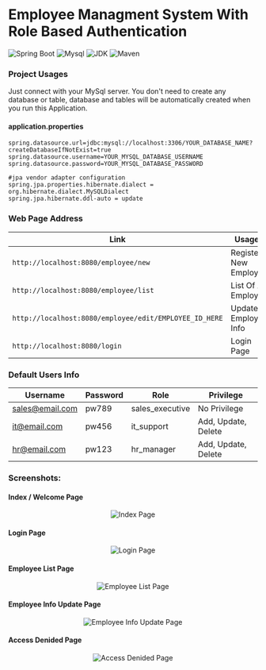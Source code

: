 # Employee Managment System With Role Based Authentication
![Spring Boot](https://img.shields.io/badge/Spring%20Boot-3.1.0-brightgreen.svg)
![Mysql](https://img.shields.io/badge/Mysql-8.2.4-blue.svg)
![JDK](https://img.shields.io/badge/Java-17-brightgreen.svg)
![Maven](https://img.shields.io/badge/Maven-4.0.0-yellowgreen.svg)

 <!--- ![license](https://img.shields.io/badge/license-MPL--2.0-blue.svg) --->
 
 
### Project Usages

Just connect with your MySql server. You don't need to create any database or table, database and tables will be automatically created when you run this Application.

#### application.properties
```
spring.datasource.url=jdbc:mysql://localhost:3306/YOUR_DATABASE_NAME?createDatabaseIfNotExist=true
spring.datasource.username=YOUR_MYSQL_DATABASE_USERNAME
spring.datasource.password=YOUR_MYSQL_DATABASE_PASSWORD

#jpa vendor adapter configuration
spring.jpa.properties.hibernate.dialect = org.hibernate.dialect.MySQLDialect
spring.jpa.hibernate.ddl-auto = update
```


### Web Page Address

| Link                                                   | Usages                |
|--------------------------------------------------------|-----------------------|
| `http://localhost:8080/employee/new`                   | Register New Employee |
| `http://localhost:8080/employee/list`                  | List Of All Employee  |
| `http://localhost:8080/employee/edit/EMPLOYEE_ID_HERE` | Update Employee Info  |
| `http://localhost:8080/login`                          | Login Page            |


### Default Users Info

| Username        | Password | Role            | Privilege           |
|-----------------|----------|-----------------|---------------------|
| sales@email.com | pw789    | sales_executive | No Privilege        |
| it@email.com    | pw456    | it_support      | Add, Update, Delete |
| hr@email.com    | pw123    | hr_manager      | Add, Update, Delete |

### Screenshots:

#### Index / Welcome Page
<p align="center">
  <img src="https://raw.githubusercontent.com/Nure-A1am/myfirstapp/main/src/main/resources/templates/s1.png"
    alt="Index Page" />
</p>

#### Login Page
<p align="center">
  <img src="https://raw.githubusercontent.com/Nure-A1am/myfirstapp/main/src/main/resources/templates/s2.png"
    alt="Login Page" />
</p>

#### Employee List Page
<p align="center">
  <img src="https://raw.githubusercontent.com/Nure-A1am/myfirstapp/main/src/main/resources/templates/s3.png"
    alt="Employee List Page" />
</p>

#### Employee Info Update Page
<p align="center">
  <img src="https://raw.githubusercontent.com/Nure-A1am/myfirstapp/main/src/main/resources/templates/s4.png"
    alt="Employee Info Update Page" />
</p>

#### Access Denided Page
<p align="center">
  <img src="https://raw.githubusercontent.com/Nure-A1am/myfirstapp/main/src/main/resources/templates/s5.png"
    alt="Access Denided Page" />
</p>


[//]: # (### API Usages)

[//]: # ()
[//]: # (|Method | Endpoint| Usages |)

[//]: # (| -------- | -------- | -------- |)

[//]: # (| ![]&#40;https://img.shields.io/badge/-POST-blue.svg&#41;   | `api/v1/employee/register` | Register New Employee |)

[//]: # (| ![]&#40;https://img.shields.io/badge/-PUT-9cf.svg&#41;     | `api/v1/employee/update/EMPLOYEE_ID_HERE` | Update Existing Employee Info |)

[//]: # (| ![]&#40;https://img.shields.io/badge/-DELETE-red.svg&#41;  | `api/v1/employee/EMPLOYEE_ID_HERE` | Delete Employee |)

[//]: # (| ![]&#40;https://img.shields.io/badge/-GET-brightgreen&#41; | `api/v1/employee/EMPLOYEE_ID_HERE` | Get Specific Employee Info |)

[//]: # (| ![]&#40;https://img.shields.io/badge/-GET-brightgreen&#41; | `api/v1/employee` | Get All Employee Info |)

[//]: # ()
[//]: # ()
[//]: # ()
[//]: # ()
[//]: # (Register Employee using ![]&#40;https://img.shields.io/badge/-POST-blue.svg&#41; request)

[//]: # ()
[//]: # (Json Body:)

[//]: # ()
[//]: # (```json)

[//]: # ({)

[//]: # (        "firstName": "Mr.",)

[//]: # (        "lastName": "Bean",)

[//]: # (        "emailId": "mrbean@gmail.com",)

[//]: # (        "designation": "HR Head",)

[//]: # (        "salary": "30000")

[//]: # (})

[//]: # (```)

[//]: # ()
[//]: # (Update Employee using ![]&#40;https://img.shields.io/badge/-PUT-9cf.svg&#41; request)

[//]: # ()
[//]: # (Json Body:)

[//]: # ()
[//]: # (```json)

[//]: # ({)

[//]: # (        "firstName": "Mr.",)

[//]: # (        "lastName": "Bean",)

[//]: # (        "emailId": "mrbean@gmail.com",)

[//]: # (        "designation": "CEO",)

[//]: # (        "salary": "1200000")

[//]: # (})

[//]: # (```)
